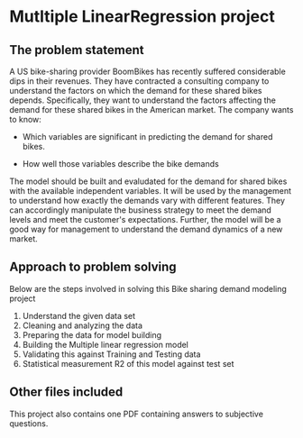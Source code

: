 # Mutltiple LinearRegression project
## The problem statement
A US bike-sharing provider BoomBikes has recently suffered considerable dips in their revenues. They have contracted a consulting company to understand the factors on which the demand for these shared bikes depends. Specifically, they want to understand the factors affecting the demand for these shared bikes in the American market. The company wants to know:

- Which variables are significant in predicting the demand for shared bikes.  

- How well those variables describe the bike demands  

The model should be built and evaludated for the demand for shared bikes with the available independent variables. It will be used by the management to understand how exactly the demands vary with different features. They can accordingly manipulate the business strategy to meet the demand levels and meet the customer's expectations. Further, the model will be a good way for management to understand the demand dynamics of a new market.

## Approach to problem solving
Below are the steps involved in solving this Bike sharing demand modeling project
1. Understand the given data set
2. Cleaning and analyzing the data
3. Preparing the data for model building
4. Building the Multiple linear regression model
5. Validating this against Training and Testing data
6. Statistical measurement R2 of this model against test set

## Other files included
This project also contains one PDF containing answers to subjective questions.
